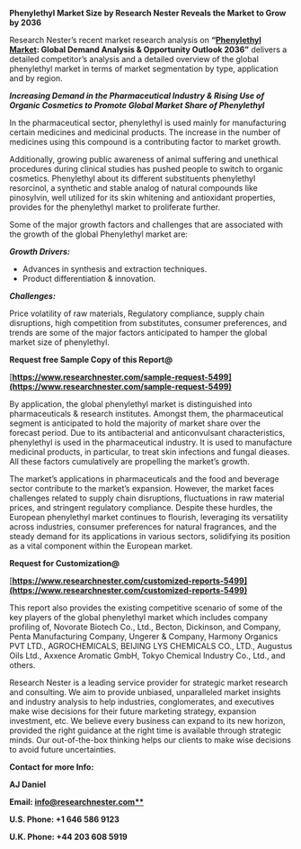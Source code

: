 ﻿**Phenylethyl Market Size by Research Nester Reveals the Market to Grow by 2036**

Research Nester’s recent market research analysis on **“[Phenylethyl Market](https://www.researchnester.com/reports/phenylethyl-market/5499): Global Demand Analysis & Opportunity Outlook 2036”** delivers a detailed competitor’s analysis and a detailed overview of the global phenylethyl market in terms of market segmentation by type, application and by region. 

***Increasing Demand in the Pharmaceutical Industry & Rising Use of Organic Cosmetics to Promote Global Market Share of Phenylethyl*** 

In the pharmaceutical sector, phenylethyl is used mainly for manufacturing certain medicines and medicinal products. The increase in the number of medicines using this compound is a contributing factor to market growth.

Additionally, growing public awareness of animal suffering and unethical procedures during clinical studies has pushed people to switch to organic cosmetics. Phenylethyl about its different substituents phenylethyl resorcinol, a synthetic and stable analog of natural compounds like pinosylvin, well utilized for its skin whitening and antioxidant properties, provides for the phenylethyl market to proliferate further. 

Some of the major growth factors and challenges that are associated with the growth of the global Phenylethyl market are:

***Growth Drivers:***

- Advances in synthesis and extraction techniques. 
- Product differentiation & innovation.

***Challenges:***

Price volatility of raw materials, Regulatory compliance, supply chain disruptions, high competition from substitutes, consumer preferences, and trends are some of the major factors anticipated to hamper the global market size of phenylethyl.

**Request free Sample Copy of this Report@**

[**https://www.researchnester.com/sample-request-5499](https://www.researchnester.com/sample-request-5499)**  

By application, the global phenylethyl market is distinguished into pharmaceuticals & research institutes. Amongst them, the pharmaceutical segment is anticipated to hold the majority of market share over the forecast period. Due to its antibacterial and anticonvulsant characteristics, phenylethyl is used in the pharmaceutical industry. It is used to manufacture medicinal products, in particular, to treat skin infections and fungal dieases. All these factors cumulatively are propelling the market’s growth. 

The market’s applications in pharmaceuticals and the food and beverage sector contribute to the market’s expansion. However, the market faces challenges related to supply chain disruptions, fluctuations in raw material prices, and stringent regulatory compliance. Despite these hurdles, the European phenylethyl market continues to flourish, leveraging its versatility across industries, consumer preferences for natural fragrances, and the steady demand for its applications in various sectors, solidifying its position as a vital component within the European market.

**Request for Customization@**

[**https://www.researchnester.com/customized-reports-5499](https://www.researchnester.com/customized-reports-5499)** 

This report also provides the existing competitive scenario of some of the key players of the global phenylethyl market which includes company profiling of, Novorate Biotech Co., Ltd., Becton, Dickinson, and Company, Penta Manufacturing Company, Ungerer & Company, Harmony Organics PVT LTD., AGROCHEMICALS, BEIJING LYS CHEMICALS CO., LTD., Augustus Oils Ltd., Axxence Aromatic GmbH, Tokyo Chemical Industry Co., Ltd., and others.

Research Nester is a leading service provider for strategic market research and consulting. We aim to provide unbiased, unparalleled market insights and industry analysis to help industries, conglomerates, and executives make wise decisions for their future marketing strategy, expansion investment, etc. We believe every business can expand to its new horizon, provided the right guidance at the right time is available through strategic minds. Our out-of-the-box thinking helps our clients to make wise decisions to avoid future uncertainties.

**Contact for more Info:**

**AJ Daniel**

**Email: [info@researchnester.com**](mailto:info@researchnester.com)**

**U.S. Phone: +1 646 586 9123** 

**U.K. Phone: +44 203 608 5919**


